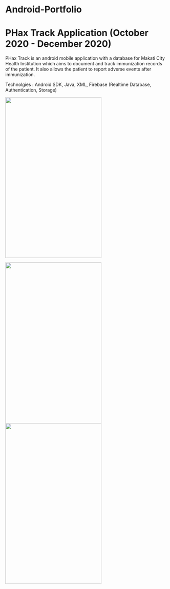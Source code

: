 # Android-Portfolio

# PHax Track Application (October 2020 - December 2020)
PHax Track is an android mobile application with a database for Makati City Health Institution which aims to document and track immunization records of the patient. It also allows the patient to report adverse events after immunization.


Technolgies : Android SDK, Java, XML, Firebase (Realtime Database, Authentication, Storage)

<img src="https://user-images.githubusercontent.com/63446100/224628298-942f5a92-6ffe-4c80-a360-72c5605f5662.jpg" width="300" height="500">

<img src="https://user-images.githubusercontent.com/63446100/224628468-d344a4b4-67bb-4126-a484-b68ab34f49e0.gif" width="300" height="500"> <img src="https://user-images.githubusercontent.com/63446100/224628557-639943bb-acb9-43b9-a623-ed087234ed45.gif" width="300" height="500">
